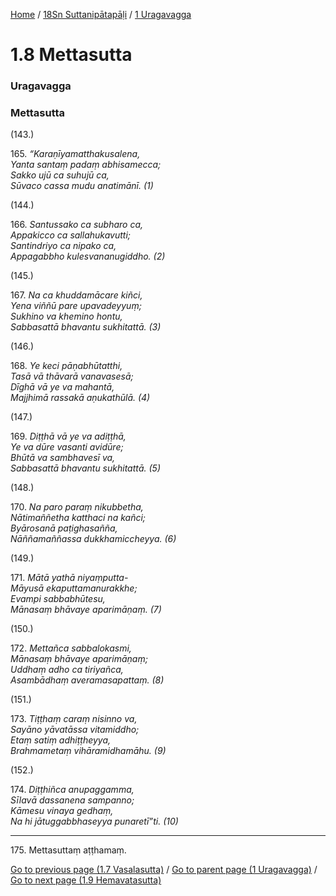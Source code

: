 
[Home](/) / [18Sn Suttanipātapāḷi](../../18Sn.md) / [1 Uragavagga](../1.md)

# 1.8 Mettasutta

### Uragavagga

### Mettasutta

(143.)

165\. _“Karaṇīyamatthakusalena,_  
_Yanta santaṃ padaṃ abhisamecca;_  
_Sakko ujū ca suhujū ca,_  
_Sūvaco cassa mudu anatimānī. (1)_  


(144.)

166\. _Santussako ca subharo ca,_  
_Appakicco ca sallahukavutti;_  
_Santindriyo ca nipako ca,_  
_Appagabbho kulesvananugiddho. (2)_  


(145.)

167\. _Na ca khuddamācare kiñci,_  
_Yena viññū pare upavadeyyuṃ;_  
_Sukhino va khemino hontu,_  
_Sabbasattā bhavantu sukhitattā. (3)_  


(146.)

168\. _Ye keci pāṇabhūtatthi,_  
_Tasā vā thāvarā vanavasesā;_  
_Dīghā vā ye va mahantā,_  
_Majjhimā rassakā aṇukathūlā. (4)_  


(147.)

169\. _Diṭṭhā vā ye va adiṭṭhā,_  
_Ye va dūre vasanti avidūre;_  
_Bhūtā va sambhavesī va,_  
_Sabbasattā bhavantu sukhitattā. (5)_  


(148.)

170\. _Na paro paraṃ nikubbetha,_  
_Nātimaññetha katthaci na kañci;_  
_Byārosanā paṭighasañña,_  
_Nāññamaññassa dukkhamiccheyya. (6)_  


(149.)

171\. _Mātā yathā niyaṃputta-_  
_Māyusā ekaputtamanurakkhe;_  
_Evampi sabbabhūtesu,_  
_Mānasaṃ bhāvaye aparimāṇaṃ. (7)_  


(150.)

172\. _Mettañca sabbalokasmi,_  
_Mānasaṃ bhāvaye aparimāṇaṃ;_  
_Uddhaṃ adho ca tiriyañca,_  
_Asambādhaṃ averamasapattaṃ. (8)_  


(151.)

173\. _Tiṭṭhaṃ caraṃ nisinno va,_  
_Sayāno yāvatāssa vitamiddho;_  
_Etaṃ satiṃ adhiṭṭheyya,_  
_Brahmametaṃ vihāramidhamāhu. (9)_  


(152.)

174\. _Diṭṭhiñca anupaggamma,_  
_Sīlavā dassanena sampanno;_  
_Kāmesu vinaya gedhaṃ,_  
_Na hi jātuggabbhaseyya punaretī”ti. (10)_  


---

175\. Mettasuttaṃ aṭṭhamaṃ.



[Go to previous page (1.7 Vasalasutta)](1.7.md) / [Go to parent page (1 Uragavagga)](../1.md) / [Go to next page (1.9 Hemavatasutta)](1.9.md)


